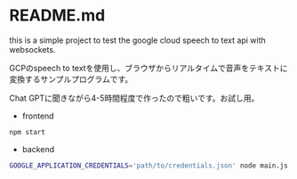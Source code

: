 # README.md

this is a simple project to test the google cloud speech to text api with websockets.


GCPのspeech to textを使用し、ブラウザからリアルタイムで音声をテキストに変換するサンプルプログラムです。

Chat GPTに聞きながら4-5時間程度で作ったので粗いです。お試し用。

- frontend

```bash
npm start
```

- backend

```bash
GOOGLE_APPLICATION_CREDENTIALS='path/to/credentials.json' node main.js
```
